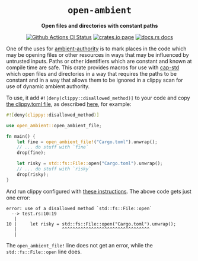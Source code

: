 <div align="center">
  <h1><code>open-ambient</code></h1>

  <p>
    <strong>Open files and directories with constant paths</strong>
  </p>

  <p>
    <a href="https://github.com/sunfishcode/open-ambient/actions?query=workflow%3ACI"><img src="https://github.com/sunfishcode/open-ambient/workflows/CI/badge.svg" alt="Github Actions CI Status" /></a>
    <a href="https://crates.io/crates/open-ambient"><img src="https://img.shields.io/crates/v/open-ambient.svg" alt="crates.io page" /></a>
    <a href="https://docs.rs/open-ambient"><img src="https://docs.rs/open-ambient/badge.svg" alt="docs.rs docs" /></a>
  </p>
</div>

One of the uses for [ambient-authority] is to mark places in the code which
may be opening files or other resources in ways that may be influenced by
untrusted inputs. Paths or other identifiers which are constant and known
at compile time are safe. This crate provides macros for use with [cap-std]
which open files and directories in a way that requires the paths to be
constant and in a way that allows them to be ignored in a clippy scan for
use of dynamic ambient authority.

To use, it add `#![deny(clippy::disallowed_method)]` to your code and copy
[the clippy.toml file], as described [here], for example:

```rust
#![deny(clippy::disallowed_method)]

use open_ambient::open_ambient_file;

fn main() {
    let fine = open_ambient_file!("Cargo.toml").unwrap();
    // ... do stuff with `fine`
    drop(fine);

    let risky = std::fs::File::open("Cargo.toml").unwrap();
    // ... do stuff with `risky`
    drop(risky);
}
```

And run clippy configured with [these instructions]. The above code
gets just one error:

```
error: use of a disallowed method `std::fs::File::open`
  --> test.rs:10:19
   |
10 |     let risky = std::fs::File::open("Cargo.toml").unwrap();
   |                 ^^^^^^^^^^^^^^^^^^^^^^^^^^^^^^^^^
   |
```

The `open_ambient_file!` line does not get an error, while the
`std::fs::File::open` line does.

[ambient-authority]: https://crates.io/crates/ambient-authority
[cap-std]: https://crates.io/crates/cap-std
[here]: https://github.com/sunfishcode/ambient-authority/blob/main/clippy.toml#L5
[these instructions]: https://github.com/sunfishcode/ambient-authority/blob/main/clippy.toml#L18
[the clippy.toml file]: https://github.com/sunfishcode/ambient-authority/blob/main/clippy.toml
